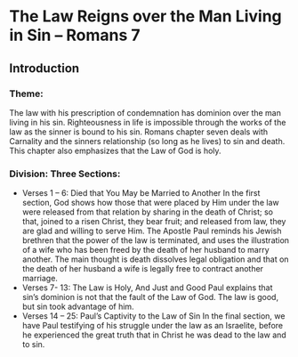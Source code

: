 # The Law Reigns over the Man Living in Sin – Romans 7

## Introduction

### Theme: 
The law with his prescription of condemnation has dominion over the man living in his sin. Righteousness in life is impossible through the works of the law as the sinner is bound to his sin. Romans chapter seven deals with Carnality and the sinners relationship (so long as he lives) to sin and death. This chapter also emphasizes that the Law of God is holy.

### Division: Three Sections:
- Verses 1 – 6: Died that You May be Married to Another
In the first section, God shows how those that were placed by Him under the law were released from that relation by sharing in the death of Christ; so that, joined to a risen Christ, they bear fruit; and released from law, they are glad and willing to serve Him.
The Apostle Paul reminds his Jewish brethren that the power of the law is terminated, and uses the illustration of a wife who has been freed by the death of her husband to marry another.  The main thought is death dissolves legal obligation and that on the death of her husband a wife is legally free to contract another marriage.
- Verses 7- 13: The Law is Holy, And Just and Good
Paul explains that sin’s dominion is not that the fault of the Law of God. The law is  good, but sin took advantage of him.
- Verses 14 – 25: Paul’s Captivity to the Law of Sin 
In the final section, we have Paul testifying of his struggle under the law as an Israelite, before he experienced the great truth that in Christ he was dead to the law and to sin.
<!--     //////////////////////////////////////////////  -->
<!--     //////////////////////////////////////////////  -->
<!--     //////////////////////////////////////////////  →
## Dead that You May be Married to Another (vs. 1-6)
> Romans 7:1—Know ye not, brethren, (for I speak to them that know the law,) how that the law hath dominion over a man as long as he liveth?
### Meaning of the Illustration
The sinner is in a binding relationship to his sin as a wife to a husband. So, long as they both live, the husband and wife are bound to each other under God. As the wife is in submission to her husband, so the sinner is under the dominion of the law of sin.
Paul announces a death! The death of self in it being crucified with Christ opens a whole new world of opportunity. As the wife would be free from the law of her husband by death, so the sinner is freed from the law of sin through sharing in Christ’s death. This death is the crucifixion of the old man with Christ. ( Ac 13:38-39; Rom. 3:25; 5:21; 6:6; 7:4; 2Co 5:15; Gal. 1:4; 2:20; 5:24; 6:14; Eph 4:22; 5:2; Col 2:11; 3:5,9; Titus 2:14; Heb 9:15; 1Pe1:21; 4:2; 1John 2:2; 4:10)
Raised then in resurrection, we share in Christ’s life that we might be married to another. In this second marriage, we are united with Christ.
### The Power of the law is terminated
As long as a person is LIVING in sin they are under the law. The Sinner has no choice but to be under the law, except if he die to his sinfulness. The law dominates the sinner. The person that lives in sin is under the law

Death dissolves the legal obligation of the marriage. The sinner can be free from the power of sin and the penalty of the broken law.

> Romans 7:4—We must “become dead to the law by the body of Christ” 
> Romans 6:14—sin shall not have dominion…ye are not under the law, but under grace.

#### Between the mind and the carnal works of the flesh.
#### Between my will and the old unregenerate self
#### Between my soul and sinfulness
### The Difference of the Union with Jesus Christ

1. “Know ye not “ The old life is baptized into His death 6:3
2. “Know ye not” The old service is broken off, destroyed through Christ. 6:16
3.  “Know ye not” The old union is impossible with the new union with Christ.  7:1

### The Service of the Union with Jesus Christ

From this union with Christ will come our service to Christ. 

> Romans 7:6&mdash; But now we are delivered from the law, that being dead wherein we were held; that we should serve in newness of spirit, and not in the oldness of the letter. 

#### Serve with newness of life	6:4
#### Serve in newness of Spirit	7:6
#### Serve with new power          Ro.1:16; 8:11; 1Co 6:14; 2Co 13:4; II Thess.1:11
#### Serve as a new creature     II Cor. 5:17; Gal.6:15

### The Fruitfulness of this Union

Union with Christ enables us to bring forth fruit.
 
#### Our union with sin disabled us unto death.

Rom.1:32; 6:21; 7:5; Gal.5:19-21

#### Union with Christ enables us to bring forth fruit of Righteousness unto Holiness.

- Under Sin

As long as a person lives in sin brings forth fruit unto death. 7:5

- With Christ

Rom.1:13; 5:3-5; 6:22; John 15:2,4,5,8,16; I Cor. 1:6; Gal. 5:22-23; Eph 5:9; Php 1:11; 4:17; Col 1:6,10; Titus 3:14; Heb. 12:11; 13:15; James 3:18; 5:7; II Pe. 1:3-9